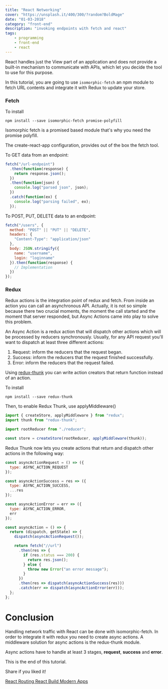 ```yaml
---
title: "React Networking"
cover: "https://unsplash.it/400/300/?random?BoldMage"
date: "01-03-2018"
category: "front-end"
description: "invoking endpoints with fetch and react"
tags:
    - programming
    - front-end
    - react
---
```


React handles just the View part of an application and does not provide a built-in mechanism to communicate with APIs, which let you decide the tool to use for this purpose.

In this tutorial, you are going to use `isomorphic-fetch` an npm module to fetch URL contents and integrate it with Redux to update your store.

### Fetch

To install

`npm install --save isomorphic-fetch promise-polyfill`

Isomorphic fetch is a promised based module that's why you need the promise polyfill.

The create-react-app configuration, provides out of the box the fetch tool.

To GET data from an endpoint:

```javascript
fetch("/url-endpoint")
  .then(function(response) {
    return response.json();
  })
  .then(function(json) {
    console.log("parsed json", json);
  })
  .catch(function(ex) {
    console.log("parsing failed", ex);
  });
```

To POST, PUT, DELETE data to an endpoint:

```javascript
fetch("/users", {
  method: "POST" || "PUT" || "DELETE",
  headers: {
    "Content-Type": "application/json"
  },
  body: JSON.stringify({
    name: "username",
    login: "loginname"
  }).then(function(response) {
    // Implementation
  })
});
```

### Redux

Redux actions is the integration point of redux and fetch. From inside an action you can call an asynchronous API. Actually, it is not so simple because there two crucial moments, the moment the call started and the moment that server responded, but Async Actions came into play to solve this problem.

An Async Action is a redux action that will dispatch other actions which will be processed by reducers synchronously. Usually, for any API request you'll want to dispatch at least three different actions:

1. Request: inform the reducers that the request began.
2. Success: inform the reducers that the request finished successfully.
3. Error: inform the reducers that the request failed.

Using <a href="https://github.com/gaearon/redux-thunk" target="_blank">redux-thunk</a> you can write action creators that return function instead of an action.

To install

`npm install --save redux-thunk`

Then, to enable Redux Thunk, use applyMiddleware()

```javascript
import { createStore, applyMiddleware } from "redux";
import thunk from "redux-thunk";

import rootReducer from "./reducer";

const store = createStore(rootReducer, applyMiddleware(thunk));
```

Redux Thunk now lets you create actions that return and dispatch other actions in the following way:

```javascript
const asyncActionRequest = () => ({
  type: ASYNC_ACTION_REQUEST
});

const asyncActionSuccess = res => ({
  type: ASYNC_ACTION_SUCCESS,
  ...res
});

const asyncActionError = err => ({
  type: ASYNC_ACTION_ERROR,
  err
});

const asyncAction = () => {
  return (dispatch, getState) => {
    dispatch(asyncActionRequest());

    return fetch("//url")
      .then(res => {
        if (res.status === 200) {
          return res.json();
        } else {
          throw new Error("an error message");
        }
      })
      .then(res => dispatch(asyncActionSuccess(res)))
      .catch(err => dispatch(asyncActionError(err)));
  };
};
```

# Conclusion

Handling network traffic with React can be done with isomorphic-fetch. In order to integrate it with redux you need to create async actions. A middleware solution for async actions is the redux-thunk module.

Async actions have to handle at least 3 stages, **request**, **success** and **error**.

This is the end of this tutorial.

Share if you liked it!

<div class="post-btns-container">
<a class="btn-flatmaterial" href="/react-routing">
  <i class="fas fa-angle-left"></i>
  React Routing
</a>
<a class="btn-material next-btn" href="/react-build-modern-apps">
  React Build Modern Apps
</a>
</div>
